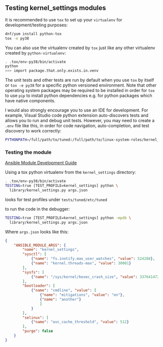 
## Testing kernel_settings modules

It is recommended to use `tox` to set up your `virtualenv` for
development/testing purposes:

```bash
dnf/yum install python-tox
tox -e py38
```

You can also use the virtualenv created by `tox` just like any
other virtualenv created by `python-virtualenv`:

```bash
. .tox/env-py38/bin/activate
python
>>> import package.that.only.exists.in.venv
```

The unit tests and other tests are run by default when you use `tox` by itself
or `tox -e py38` for a specific python versioned environment.  Note that other
operating system packages may be required to be installed in order for `tox`
to use `pip` to install python dependencies e.g. for python packages which
have native components.

I would also strongly encourage you to use an IDE for development. For example,
Visual Studio code python extension auto-discovers tests and allows you to
run and debug unit tests.  However, you may need to create a `.env` file like
this, in order for code navigation, auto-completion, and test discovery to
work correctly:

```bash
PYTHONPATH=/full/path/to/tuned:/full/path/to/linux-system-roles/kernel_settings/library
```

### Testing the module

[Ansible Module Development Guide](https://docs.ansible.com/ansible/latest/dev_guide/developing_modules_general.html)

Using a tox python virtualenv from the `kernel_settings` directory:

```bash
. .tox/env-py38/bin/activate
TESTING=true [TEST_PROFILE=kernel_settings] python \
  library/kernel_settings.py args.json
```

looks for test profiles under `tests/tuned/etc/tuned`

to run the code in the debugger:

```bash
TESTING=true [TEST_PROFILE=kernel_settings] python -mpdb \
  library/kernel_settings.py args.json
```

Where `args.json` looks like this:

```json
{
    "ANSIBLE_MODULE_ARGS": {
        "name": "kernel_settings",
        "sysctl": [
            {"name": "fs.inotify.max_user_watches", "value": 524288},
            {"name": "kernel.threads-max", "value": 30001}
        ],
        "sysfs": [
            {"name": "/sys/kernel/kexec_crash_size", "value": 337641472}
        ],
        "bootloader": [
            {"name": "cmdline", "value": [
                {"name": "mitigations", "value": "on"},
                {"name": "another"}
                ]
            }
        ],
        "selinux": [
            {"name": "avc_cache_threshold", "value": 512}
        ],
        "purge": false
    }
}
```
